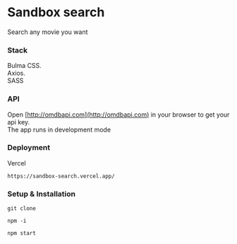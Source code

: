 # Sandbox search

Search any movie you want

### Stack

Bulma CSS.\
Axios.\
SASS

### API

Open [http://omdbapi.com](http://omdbapi.com) in your browser to get your api key.\
The app runs in development mode

### Deployment

Vercel

``
https://sandbox-search.vercel.app/
``

### Setup & Installation

```
git clone 
```

```
npm -i 
```

```
npm start
```








